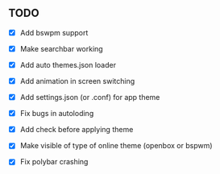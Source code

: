 ## TODO
- [x] Add bswpm support

- [x] Make searchbar working

- [x] Add auto themes.json loader

- [x] Add animation in screen switching

- [x] Add settings.json (or .conf) for app theme

- [x] Fix bugs in autoloding

- [x] Add check before applying theme

- [x] Make visible of type of online theme (openbox or bspwm)

- [x] Fix polybar crashing
